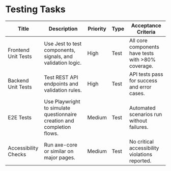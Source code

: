 # Testing Tasks

| Title | Description | Priority | Type | Acceptance Criteria |
|-------|-------------|----------|------|---------------------|
|Frontend Unit Tests|Use Jest to test components, signals, and validation logic.|High|Test|All core components have tests with >80% coverage.|
|Backend Unit Tests|Test REST API endpoints and validation rules.|High|Test|API tests pass for success and error cases.|
|E2E Tests|Use Playwright to simulate questionnaire creation and completion flows.|Medium|Test|Automated scenarios run without failures.|
|Accessibility Checks|Run axe-core or similar on major pages.|Medium|Test|No critical accessibility violations reported.|
